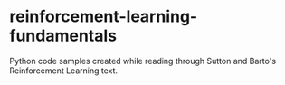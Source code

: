 # reinforcement-learning-fundamentals
Python code samples created while reading through Sutton and Barto's Reinforcement Learning text.
